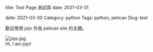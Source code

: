 title: Test Page 測試頁 
date: 2021-03-31

date: 2021-03-30
Category: python
Tags: python, pelican
Slug: test

歡迎使用 jojo 作為 pelican site 的主題。

<div class="uk-thumbnail uk-thumbnail-small">
    <img src="{attach}images/jojo.jpg" alt="jojo.jpg">
    <div class="uk-thumbnail-caption"> Hi, I am jojo! </div>
</div>